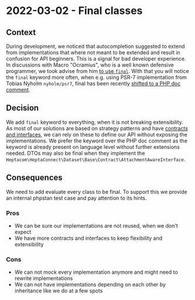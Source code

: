 # 2022-03-02 - Final classes

## Context

During development, we noticed that autocompletion suggested to extend from implementations that where not meant to be extended and result in confusion for API beginners.
This is a signal for bad developer experience.
In discussions with Macro "Ocramius", who is a well known defensive programmer, we took advise from him [to use `final`](https://ocramius.github.io/extremely-defensive-php/#/90). 
With that you will notice the `final` keyword more often, when e.g. using PSR-7 implementation from Tobias Nyholm `nyholm/psr7`, final has been recently [shifted to a PHP doc comment](https://github.com/Nyholm/psr7/blob/1.5.0/doc/final.md).  


## Decision

We add `final` keyword to everything, when it is not breaking extensibility.
As most of our solutions are based on strategy patterns and have [contracts and interfaces](2020-04-30-contracts-and-interfaces.md), we can rely on these to define our API without exposing the implementations.
We prefer the keyword over the PHP doc comment as the keyword is already present on language level without further extensions needed.
DTOs may also be final when they implement the `Heptacom\HeptaConnect\Dataset\Base\Contract\AttachmentAwareInterface`.


## Consequences

We need to add evaluate every class to be final.
To support this we provide an internal phpstan test case and pay attention to its hints.


### Pros

* We can be sure our implementations are not reused, when we don't expect
* We have more contracts and interfaces to keep flexibility and extensibility


### Cons

* We can not mock every implementation anymore and might need to rewrite implementations
* We can not have implementations depending on each other by inheritance like we do at a few spots
